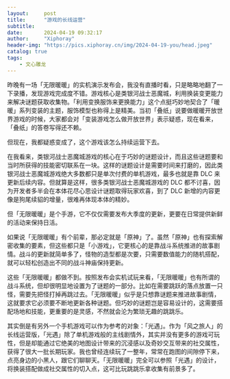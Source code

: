 ```yaml
---
layout:     post
title:      "游戏的长线运营"
subtitle:   
date:       2024-04-19 09:32:17
author:     "Xiphoray"
header-img: "https://pics.xiphoray.cn/img/2024-04-19-you/head.jpeg"
catalog: true
tags:     
    - 文心雕龙
---
```


昨晚有一场「无限暖暖」的实机演示发布会，我没有直播时看，只是略略地翻了一下录播，发现游戏完成度不错。游戏核心是类银河战士恶魔城，利用换装变更能力来解决谜题获取收集物。「利用变换服饰来更换能力」这个点挺巧妙地契合了「暖暖」系列变装的主题，服饰模型也称得上是精美。当初「叠纸」说要做暖暖开放世界游戏的时候，大家都会对「变装游戏怎么做开放世界」表示疑惑，现在看来，「叠纸」的答卷写得还不赖。

但现在，我都疑惑变成了，这个游戏该怎么持续运营下去。

在我看来，类银河战士恶魔城游戏的核心在于巧妙的谜题设计，而且这些谜题要和当时所获得的技能密切联系在一块。这样的谜题设计是需要时间来打磨的，因此类银河战士恶魔城游戏绝大多数都只是单次付费的单机游戏，最多也就是靠 DLC 来更新后续内容。但就算是这样，很多类银河战士恶魔城游戏的 DLC 都不讨喜，因为开发者多半会在本体花尽心思设计谜题取得玩家欢喜，到了 DLC 新增的内容更像是狗尾续貂的增量，很难再体现本体的精妙。

但「无限暖暖」是个手游，它不仅仅需要发布大季度的更新，更要在日常提供新鲜的活动来保持日活。

如果说「无限暖暖」有个前辈，那必定就是「原神」了。虽然「原神」也有探索解密收集的要素，但这些都只是「小游戏」，它更核心的是靠战斗系统推进的故事剧情。战斗的更新就简单多了，怪物的造型都是次要，只需要数值能力的随机搭配，就可以轻松创造出不同的战斗神庙保持更新。

这些「无限暖暖」都做不到。按照发布会实机试玩来看，「无限暖暖」也有所谓的战斗系统，但却很明显地设置为了谜题的一部分。比如在需要跳跃的落点放置一只怪，需要先把怪打掉再跳过去。「无限暖暖」似乎是只想靠谜题来推进故事剧情，这就要求它必须要不断地更新各种谜题。但巧妙的谜题岂是容易设计的，这需要搭配场地和技能，更重要的是灵感，不然就会沦为繁琐无趣的跳跳乐。

其实倒是有另外一个手机游戏可以作为参考的对象：「光遇」。作为「风之旅人」的长线运营版，「光遇」除了单机游戏般的主线剧情外，其实并没有更多的游戏可玩性，但是却能通过它绝美的地图设计带来的沉浸感以及奇妙交互带来的社交属性，获得了很大一批长期玩家。我也曾经连续玩了一整年，常常在跑图的间隙停下来，点亮身边的小黑人，跟它们聊聊天。「无限暖暖」完全可以参照「光遇」的设计，将换装搭配做成社交属性的切入点，这可比玩跳跳乐拿收集有前景多了。